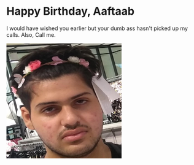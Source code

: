 # Happy Birthday, Aaftaab
I would have wished you earlier but your dumb ass hasn't picked up my calls. Also, Call me.

<img src="aafu.jpg"
     alt="fool"
     style="width:300px;height:300px;"/>

